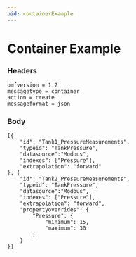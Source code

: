 ```yaml
---
uid: containerExample
---
```


# Container Example

### Headers

    omfversion = 1.2
	messagetype = container
	action = create
	messageformat = json

### Body

    [{
		"id": "Tank1_PressureMeasurements",
		"typeid": "TankPressure",
		"datasource":"Modbus",
		"indexes": ["Pressure"],
		"extrapolation": "forward"
	}, {
		"id": "Tank2_PressureMeasurements",
		"typeid": "TankPressure",
		"datasource":"Modbus",
		"indexes": ["Pressure"],	
		"extrapolation": "forward",
		"propertyoverrides": {
			"Pressure": {	
				"minimum": 15, 
				"maximum": 30				
			}
		}			
	}]
